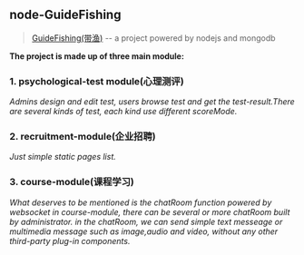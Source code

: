 ## node-GuideFishing
>[GuideFishing(带渔)](www.johnson77.cn/index)  -- a project powered by nodejs and mongodb

__The project is made up of three main module:__  
### 1. psychological-test module(心理测评)  
_Admins design and edit test, users browse test and get the test-result.There are several kinds of test, each kind use different scoreMode._
### 2. recruitment-module(企业招聘)  
_Just simple static pages list._
### 3. course-module(课程学习)
_What deserves to be mentioned is the chatRoom function powered by websocket in course-module, there can be several or more chatRoom built by administrator.
in the chatRoom, we can send simple text messeage or multimedia message such as image,audio and video, without any other third-party plug-in components._
